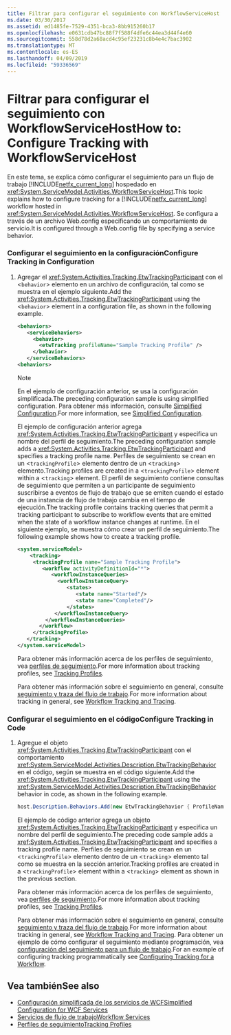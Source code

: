 ```yaml
---
title: Filtrar para configurar el seguimiento con WorkflowServiceHost
ms.date: 03/30/2017
ms.assetid: ed1485fe-7529-4351-bca3-8bb915260b17
ms.openlocfilehash: e0631cdb47bc88f7f588f4dfe6c44ea3d44f4e60
ms.sourcegitcommit: 558d78d2a68acd4c95ef23231c8b4e4c7bac3902
ms.translationtype: MT
ms.contentlocale: es-ES
ms.lasthandoff: 04/09/2019
ms.locfileid: "59336569"
---
```

# <a name="how-to-configure-tracking-with-workflowservicehost"></a><span data-ttu-id="59d2d-102">Filtrar para configurar el seguimiento con WorkflowServiceHost</span><span class="sxs-lookup"><span data-stu-id="59d2d-102">How to: Configure Tracking with WorkflowServiceHost</span></span>
<span data-ttu-id="59d2d-103">En este tema, se explica cómo configurar el seguimiento para un flujo de trabajo [!INCLUDE[netfx_current_long](../../../../includes/netfx-current-long-md.md)] hospedado en <xref:System.ServiceModel.Activities.WorkflowServiceHost>.</span><span class="sxs-lookup"><span data-stu-id="59d2d-103">This topic explains how to configure tracking for a [!INCLUDE[netfx_current_long](../../../../includes/netfx-current-long-md.md)] workflow hosted in <xref:System.ServiceModel.Activities.WorkflowServiceHost>.</span></span> <span data-ttu-id="59d2d-104">Se configura a través de un archivo Web.config especificando un comportamiento de servicio.</span><span class="sxs-lookup"><span data-stu-id="59d2d-104">It is configured through a Web.config file by specifying a service behavior.</span></span>  
  
### <a name="configure-tracking-in-configuration"></a><span data-ttu-id="59d2d-105">Configurar el seguimiento en la configuración</span><span class="sxs-lookup"><span data-stu-id="59d2d-105">Configure Tracking in Configuration</span></span>  
  
1. <span data-ttu-id="59d2d-106">Agregar el <xref:System.Activities.Tracking.EtwTrackingParticipant> con el <`behavior`> elemento en un archivo de configuración, tal como se muestra en el ejemplo siguiente.</span><span class="sxs-lookup"><span data-stu-id="59d2d-106">Add the <xref:System.Activities.Tracking.EtwTrackingParticipant> using the <`behavior`> element in a configuration file, as shown in the following example.</span></span>  
  
    ```xml  
    <behaviors>  
       <serviceBehaviors>  
         <behavior>  
           <etwTracking profileName="Sample Tracking Profile" />  
         </behavior>              
       </serviceBehaviors>  
    <behaviors>  
    ```  
  
    > [!NOTE]
    >  <span data-ttu-id="59d2d-107">En el ejemplo de configuración anterior, se usa la configuración simplificada.</span><span class="sxs-lookup"><span data-stu-id="59d2d-107">The preceding configuration sample is using simplified configuration.</span></span> <span data-ttu-id="59d2d-108">Para obtener más información, consulte [Simplified Configuration](../../../../docs/framework/wcf/simplified-configuration.md).</span><span class="sxs-lookup"><span data-stu-id="59d2d-108">For more information, see [Simplified Configuration](../../../../docs/framework/wcf/simplified-configuration.md).</span></span>  
  
     <span data-ttu-id="59d2d-109">El ejemplo de configuración anterior agrega <xref:System.Activities.Tracking.EtwTrackingParticipant> y especifica un nombre del perfil de seguimiento.</span><span class="sxs-lookup"><span data-stu-id="59d2d-109">The preceding configuration sample adds a <xref:System.Activities.Tracking.EtwTrackingParticipant> and specifies a tracking profile name.</span></span> <span data-ttu-id="59d2d-110">Perfiles de seguimiento se crean en un <`trackingProfile`> elemento dentro de un <`tracking`> elemento.</span><span class="sxs-lookup"><span data-stu-id="59d2d-110">Tracking profiles are created in a <`trackingProfile`> element within a <`tracking`> element.</span></span> <span data-ttu-id="59d2d-111">El perfil de seguimiento contiene consultas de seguimiento que permiten a un participante de seguimiento suscribirse a eventos de flujo de trabajo que se emiten cuando el estado de una instancia de flujo de trabajo cambia en el tiempo de ejecución.</span><span class="sxs-lookup"><span data-stu-id="59d2d-111">The tracking profile contains tracking queries that permit a tracking participant to subscribe to workflow events that are emitted when the state of a workflow instance changes at runtime.</span></span> <span data-ttu-id="59d2d-112">En el siguiente ejemplo, se muestra cómo crear un perfil de seguimiento.</span><span class="sxs-lookup"><span data-stu-id="59d2d-112">The following example shows how to create a tracking profile.</span></span>  
  
    ```xml  
    <system.serviceModel>  
        <tracking>   
         <trackingProfile name="Sample Tracking Profile">  
            <workflow activityDefinitionId="*">  
               <workflowInstanceQueries>  
                 <workflowInstanceQuery>  
                    <states>  
                       <state name="Started"/>  
                       <state name="Completed"/>  
                    </states>  
                </workflowInstanceQuery>  
             </workflowInstanceQueries>  
           </workflow>  
         </trackingProfile>   
       </tracking>  
    </system.serviceModel>  
    ```  
  
     <span data-ttu-id="59d2d-113">Para obtener más información acerca de los perfiles de seguimiento, vea [perfiles de seguimiento](../../../../docs/framework/windows-workflow-foundation/tracking-profiles.md).</span><span class="sxs-lookup"><span data-stu-id="59d2d-113">For more information about tracking profiles, see [Tracking Profiles](../../../../docs/framework/windows-workflow-foundation/tracking-profiles.md).</span></span>  
  
     <span data-ttu-id="59d2d-114">Para obtener más información sobre el seguimiento en general, consulte [seguimiento y traza del flujo de trabajo](../../../../docs/framework/windows-workflow-foundation/workflow-tracking-and-tracing.md).</span><span class="sxs-lookup"><span data-stu-id="59d2d-114">For more information about tracking in general, see [Workflow Tracking and Tracing](../../../../docs/framework/windows-workflow-foundation/workflow-tracking-and-tracing.md).</span></span>  
  
### <a name="configure-tracking-in-code"></a><span data-ttu-id="59d2d-115">Configurar el seguimiento en el código</span><span class="sxs-lookup"><span data-stu-id="59d2d-115">Configure Tracking in Code</span></span>  
  
1. <span data-ttu-id="59d2d-116">Agregue el objeto <xref:System.Activities.Tracking.EtwTrackingParticipant> con el comportamiento <xref:System.ServiceModel.Activities.Description.EtwTrackingBehavior> en el código, según se muestra en el código siguiente.</span><span class="sxs-lookup"><span data-stu-id="59d2d-116">Add the <xref:System.Activities.Tracking.EtwTrackingParticipant> using the <xref:System.ServiceModel.Activities.Description.EtwTrackingBehavior> behavior in code, as shown in the following example.</span></span>  
  
    ```csharp  
    host.Description.Behaviors.Add(new EtwTrackingBehavior { ProfileName = "Sample Tracking Profile" });  
    ```  
  
     <span data-ttu-id="59d2d-117">El ejemplo de código anterior agrega un objeto <xref:System.Activities.Tracking.EtwTrackingParticipant> y especifica un nombre del perfil de seguimiento.</span><span class="sxs-lookup"><span data-stu-id="59d2d-117">The preceding code sample adds a <xref:System.Activities.Tracking.EtwTrackingParticipant> and specifies a tracking profile name.</span></span> <span data-ttu-id="59d2d-118">Perfiles de seguimiento se crean en un <`trackingProfile`> elemento dentro de un <`tracking`> elemento tal como se muestra en la sección anterior.</span><span class="sxs-lookup"><span data-stu-id="59d2d-118">Tracking profiles are created in a <`trackingProfile`> element within a <`tracking`> element as shown in the previous section.</span></span>  
  
     <span data-ttu-id="59d2d-119">Para obtener más información acerca de los perfiles de seguimiento, vea [perfiles de seguimiento](../../../../docs/framework/windows-workflow-foundation/tracking-profiles.md).</span><span class="sxs-lookup"><span data-stu-id="59d2d-119">For more information about tracking profiles, see [Tracking Profiles](../../../../docs/framework/windows-workflow-foundation/tracking-profiles.md).</span></span>  
  
     <span data-ttu-id="59d2d-120">Para obtener más información sobre el seguimiento en general, consulte [seguimiento y traza del flujo de trabajo](../../../../docs/framework/windows-workflow-foundation/workflow-tracking-and-tracing.md).</span><span class="sxs-lookup"><span data-stu-id="59d2d-120">For more information about tracking in general, see [Workflow Tracking and Tracing](../../../../docs/framework/windows-workflow-foundation/workflow-tracking-and-tracing.md).</span></span> <span data-ttu-id="59d2d-121">Para obtener un ejemplo de cómo configurar el seguimiento mediante programación, vea [configuración del seguimiento para un flujo de trabajo](../../../../docs/framework/windows-workflow-foundation/configuring-tracking-for-a-workflow.md).</span><span class="sxs-lookup"><span data-stu-id="59d2d-121">For an example of configuring tracking programmatically see [Configuring Tracking for a Workflow](../../../../docs/framework/windows-workflow-foundation/configuring-tracking-for-a-workflow.md).</span></span>  
  
## <a name="see-also"></a><span data-ttu-id="59d2d-122">Vea también</span><span class="sxs-lookup"><span data-stu-id="59d2d-122">See also</span></span>

- [<span data-ttu-id="59d2d-123">Configuración simplificada de los servicios de WCF</span><span class="sxs-lookup"><span data-stu-id="59d2d-123">Simplified Configuration for WCF Services</span></span>](../../../../docs/framework/wcf/samples/simplified-configuration-for-wcf-services.md)
- [<span data-ttu-id="59d2d-124">Servicios de flujo de trabajo</span><span class="sxs-lookup"><span data-stu-id="59d2d-124">Workflow Services</span></span>](../../../../docs/framework/wcf/feature-details/workflow-services.md)
- [<span data-ttu-id="59d2d-125">Perfiles de seguimiento</span><span class="sxs-lookup"><span data-stu-id="59d2d-125">Tracking Profiles</span></span>](../../../../docs/framework/windows-workflow-foundation/tracking-profiles.md)
